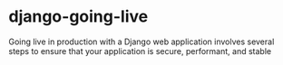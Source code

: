 # django-going-live
Going live in production with a Django web application involves several steps to ensure that your application is secure, performant, and stable
